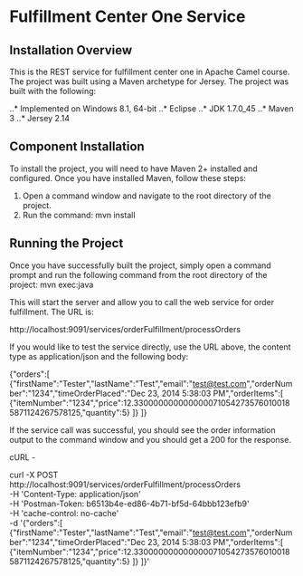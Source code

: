 # Fulfillment Center One Service

## Installation Overview

This is the REST service for fulfillment center one in Apache Camel course. The project was built using a Maven archetype for Jersey. The project was built with the following:

..* Implemented on Windows 8.1, 64-bit
..* Eclipse
..* JDK 1.7.0_45
..* Maven 3
..* Jersey 2.14

## Component Installation

To install the project, you will need to have Maven 2+ installed and configured. Once you have installed Maven, follow these steps:

1. Open a command window and navigate to the root directory of the project. 
2. Run the command: mvn install

## Running the Project

Once you have successfully built the project, simply open a command prompt and run the following command from the root directory of the project: mvn exec:java

This will start the server and allow you to call the web service for order fulfillment. The URL is: 

http://localhost:9091/services/orderFulfillment/processOrders

If you would like to test the service directly, use the URL above, the content type as application/json and the following body:

{"orders":[
	{"firstName":"Tester","lastName":"Test","email":"test@test.com","orderNumber":"1234","timeOrderPlaced":"Dec 23, 2014 5:38:03 PM","orderItems":[
		{"itemNumber":"1234","price":12.3300000000000000710542735760100185871124267578125,"quantity":5}
	]}
]}

If the service call was successful, you should see the order information output to the command window and you should get a 200 for the response. 

cURL -

curl -X POST \
  http://localhost:9091/services/orderFulfillment/processOrders \
  -H 'Content-Type: application/json' \
  -H 'Postman-Token: b6513b4e-ed86-4b71-bf5d-64bbb123efb9' \
  -H 'cache-control: no-cache' \
  -d '{"orders":[ {"firstName":"Tester","lastName":"Test","email":"test@test.com","orderNumber":"1234","timeOrderPlaced":"Dec 23, 2014 5:38:03 PM","orderItems":[ {"itemNumber":"1234","price":12.3300000000000000710542735760100185871124267578125,"quantity":5} ]} ]}'
